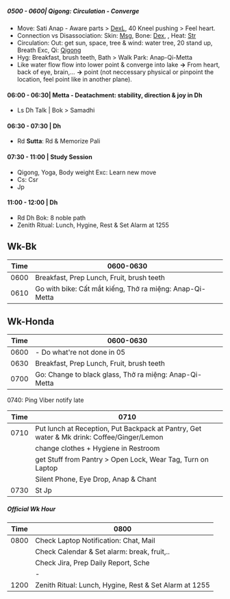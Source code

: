 ##### 0500 - 0600| Qigong: Circulation - Converge
+ Move: Sati Anap - Aware parts > [DexL](https://github.com/ThanhNguyen24590/Body/blob/main/1.1.DexL.md), 40 Kneel pushing > Feel heart.
+ Connection vs Disassociation: Skin: [Msg](https://github.com/ThanhNguyen24590/Body/blob/main/00.Msg.md), Bone: [Dex](https://github.com/ThanhNguyen24590/Body/blob/main/1.2.Dex.md), , Heat: [Str](https://github.com/ThanhNguyen24590/Body/blob/main/2.2.Str.md)
+ Circulation: Out: get sun, space, tree & wind: water tree, 20 stand up, Breath Exc, Qi: [Qigong](https://github.com/ThanhNguyen24590/Body/blob/main/2.1.Exc_Qi_5-Animalls.md)
+ Hyg: Breakfast, brush teeth, Bath > Walk Park: Anap-Qi-Metta
+ Like water flow flow into lower point & converge into lake **&rarr;** From heart, back of eye, brain,... **&rarr;** point (not neccessary physical or pinpoint the location, feel point like in another plane).
#### 06:00 - 06:30| Metta - Deatachment: stability, direction & joy in Dh
+ Ls Dh Talk | Bok > Samadhi

#### 06:30 - 07:30 | Dh
+ Rd **Sutta**: Rd & Memorize Pali
#### 07:30 - 11:00 | Study Session 
+ Qigong, Yoga, Body weight Exc: Learn new move 
+ Cs: Csr
+ Jp
#### 11:00 - 12:00 | Dh
+ Rd Dh Bok: 8 noble path
+ Zenith Ritual: Lunch, Hygine, Rest & Set Alarm at 1255

## Wk-Bk
|Time|  0600-0630  | 
| ---|-------------| 
|0600|  Breakfast, Prep Lunch, Fruit, brush teeth  |
|0610|  Go with bike: Cất mắt kiếng, Thở ra miệng: Anap-Qi-Metta  |
## Wk-Honda
|Time|  0600-0630  | 
| ---|-------------| 
|0600|  - Do what're not done in 05  |
|0630|  Breakfast, Prep Lunch, Fruit, brush teeth  |
|0700|  Go: Change to black glass, Thở ra miệng: Anap-Qi-Metta  |
0740: Ping Viber notify late

|Time|  0710  | 
| ---|-------------| 
|0710|  Put lunch at Reception, Put Backpack at Pantry, Get water & Mk drink: Coffee/Ginger/Lemon  | 
||  change clothes + Hygiene in Restroom  | 
||  get Stuff from Pantry > Open Lock, Wear Tag, Turn on Laptop  | 
|| Silent Phone, Eye Drop, Anap & Chant |
|0730|  St Jp  | 
##### Official Wk Hour
|Time|  0800  | 
| ---|-------------| 
|0800|  Check Laptop Notification: Chat, Mail  | 
||  Check Calendar & Set alarm: break, fruit,..  | 
||  Check Jira, Prep Daily Report, Sche |
|| -|
|1200|Zenith Ritual: Lunch, Hygine, Rest & Set Alarm at 1255|

